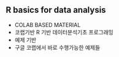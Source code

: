 ## R basics for data analysis 
- COLAB BASED MATERIAL
- 코랩기반 R 기반 데이터분석기초 프로그래밍 
- 예제 기반
- 구글 코랩에서 바로 수행가능한 예제들
